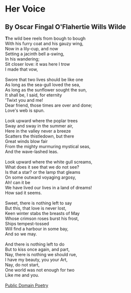 # Her Voice

## By Oscar Fingal O'Flahertie Wills Wilde



**T**he wild bee reels from bough to bough<br>
With his furry coat and his gauzy wing,<br>
Now in a lily-cup, and now<br>
Setting a jacinth bell a-swing,<br>
In his wandering;<br>
Sit closer love: it was here I trow<br>
I made that vow,<br>
<br>
Swore that two lives should be like one<br>
As long as the sea-gull loved the sea,<br>
As long as the sunflower sought the sun,<br>
It shall be, I said, for eternity<br>
'Twixt you and me!<br>
Dear friend, those times are over and done;<br>
Love's web is spun.<br>
<br>
Look upward where the poplar trees<br>
Sway and sway in the summer air,<br>
Here in the valley never a breeze<br>
Scatters the thistledown, but there<br>
Great winds blow fair<br>
From the mighty murmuring mystical seas,<br>
And the wave-lashed leas.<br>
<br>
Look upward where the white gull screams,<br>
What does it see that we do not see?<br>
Is that a star? or the lamp that gleams<br>
On some outward voyaging argosy,<br>
Ah! can it be<br>
We have lived our lives in a land of dreams!<br>
How sad it seems.<br>
<br>
Sweet, there is nothing left to say<br>
But this, that love is never lost,<br>
Keen winter stabs the breasts of May<br>
Whose crimson roses burst his frost,<br>
Ships tempest-tossed<br>
Will find a harbour in some bay,<br>
And so we may.<br>
<br>
And there is nothing left to do<br>
But to kiss once again, and part,<br>
Nay, there is nothing we should rue,<br>
I have my beauty, you your Art,<br>
Nay, do not start,<br>
One world was not enough for two<br>
Like me and you.<br>
<br>
[Public Domain Poetry](http://www.public-domain-poetry.com/oscar-wilde/her-voice-36250)    
